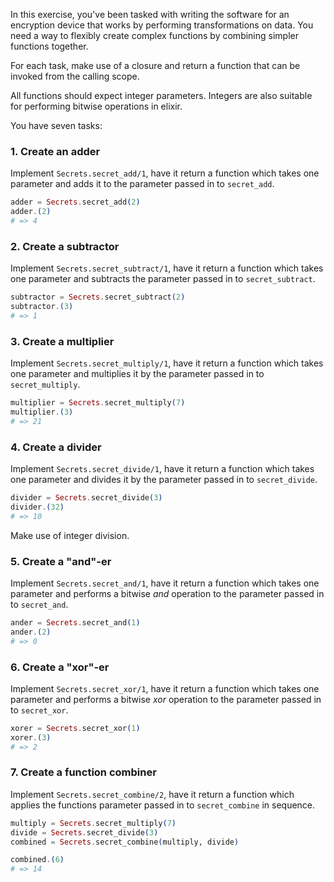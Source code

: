 In this exercise, you've been tasked with writing the software for an encryption device that works by performing transformations on data. You need a way to flexibly create complex functions by combining simpler functions together.

For each task, make use of a closure and return a function that can be invoked from the calling scope.

All functions should expect integer parameters. Integers are also suitable for performing bitwise operations in elixir.

You have seven tasks:

### 1. Create an adder

Implement `Secrets.secret_add/1`, have it return a function which takes one parameter and adds it to the parameter passed in to `secret_add`.

```elixir
adder = Secrets.secret_add(2)
adder.(2)
# => 4
```

### 2. Create a subtractor

Implement `Secrets.secret_subtract/1`, have it return a function which takes one parameter and subtracts the parameter passed in to `secret_subtract`.

```elixir
subtractor = Secrets.secret_subtract(2)
subtractor.(3)
# => 1
```

### 3. Create a multiplier

Implement `Secrets.secret_multiply/1`, have it return a function which takes one parameter and multiplies it by the parameter passed in to `secret_multiply`.

```elixir
multiplier = Secrets.secret_multiply(7)
multiplier.(3)
# => 21
```

### 4. Create a divider

Implement `Secrets.secret_divide/1`, have it return a function which takes one parameter and divides it by the parameter passed in to `secret_divide`.

```elixir
divider = Secrets.secret_divide(3)
divider.(32)
# => 10
```

Make use of integer division.

### 5. Create a "and"-er

Implement `Secrets.secret_and/1`, have it return a function which takes one parameter and performs a bitwise _and_ operation to the parameter passed in to `secret_and`.

```elixir
ander = Secrets.secret_and(1)
ander.(2)
# => 0
```

### 6. Create a "xor"-er

Implement `Secrets.secret_xor/1`, have it return a function which takes one parameter and performs a bitwise _xor_ operation to the parameter passed in to `secret_xor`.

```elixir
xorer = Secrets.secret_xor(1)
xorer.(3)
# => 2
```

### 7. Create a function combiner

Implement `Secrets.secret_combine/2`, have it return a function which applies the functions parameter passed in to `secret_combine` in sequence.

```elixir
multiply = Secrets.secret_multiply(7)
divide = Secrets.secret_divide(3)
combined = Secrets.secret_combine(multiply, divide)

combined.(6)
# => 14
```
